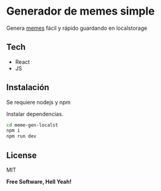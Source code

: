 # Generador de memes simple

Genera [memes] fácil y rápido guardando en localstorage

## Tech

- React
- JS

## Instalación

Se requiere nodejs y npm

Instalar dependencias.

```sh
cd meme-gen-localst
npm i
npm run dev
```

## License

MIT

**Free Software, Hell Yeah!**

[//]: # "These are reference links used in the body of this note and get stripped out when the markdown processor does its job. There is no need to format nicely because it shouldn't be seen. Thanks SO - http://stackoverflow.com/questions/4823468/store-comments-in-markdown-syntax"
[memes]: https://xiaoluxtl.github.io/meme-gen-localst/
